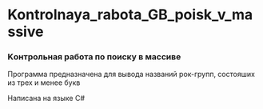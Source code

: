 # Kontrolnaya_rabota_GB_poisk_v_massive
### Kонтрольная работа по поиску в массиве

Программа предназначена для вывода названий рок-групп, состояших из трех и менее букв

Написана на языке C#